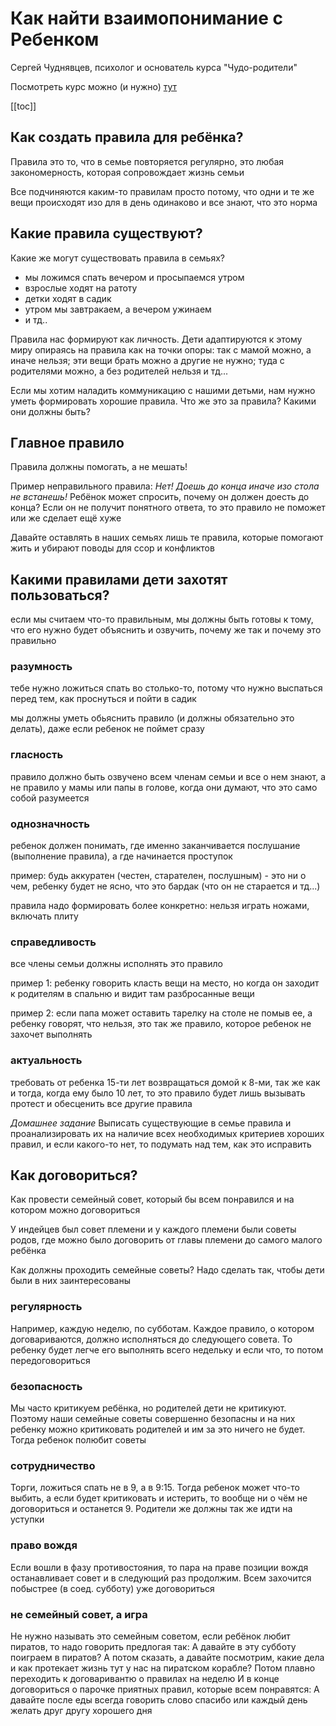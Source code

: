 # Как найти взаимопонимание с Ребенком
Сергей Чуднявцев, психолог и основатель курса "Чудо-родители"

Посмотреть курс можно (и нужно)
[тут](https://courses.yasharu.com/products/2-b51abde9-a570-4c8f-9633-ef1fe0a25d61)

[[toc]]

## Как создать правила для ребёнка?
Правила это то, что в семье повторяется регулярно, это любая закономерность,
которая сопровождает жизнь семьи

Все подчиняются каким-то правилам просто потому, что одни и те же вещи происходят
изо для в день одинаково и все знают, что это норма

## Какие правила существуют?
Какие же могут существовать правила в семьях?
* мы ложимся спать вечером и просыпаемся утром
* взрослые ходят на ратоту
* детки ходят в садик
* утром мы завтракаем, а вечером ужинаем
* и тд..

Правила нас формируют как личность.
Дети адаптируются к этому миру опираясь на правила как на точки опоры: так с мамой
можно, а иначе нельзя; эти вещи брать можно а другие не нужно; туда с родителями
можно, а без родителей нельзя и тд...

Если мы хотим наладить коммуникацию с нашими детьми, нам нужно уметь формировать
хорошие правила.
Что же это за правила?
Какими они должны быть?

## Главное правило
Правила должны помогать, а не мешать!

Пример неправильного правила: _Нет! Доешь до конца иначе изо стола не встанешь!_
Ребёнок может спросить, почему он должен доесть до конца? Если он не получит
понятного ответа, то это правило не поможет или же сделает ещё хуже

Давайте оставлять в наших семьях лишь те правила, которые помогают жить и
убирают поводы для ссор и конфликтов

## Какими правилами дети захотят пользоваться?
если мы считаем что-то правильным, мы должны быть готовы к тому, что его нужно
будет объяснить и озвучить, почему же так и почему это правильно

### разумность
тебе нужно ложиться спать во столько-то, потому что нужно выспаться перед тем,
как проснуться и пойти в садик

мы должны уметь обьяснить правило (и должны обязательно это делать), даже если
ребенок не поймет сразу

### гласность
правило должно быть озвучено всем членам семьи и все о нем знают, а не правило у
мамы или папы в голове, когда они думают, что это само собой разумеется

### однозначность
ребенок должен понимать, где именно заканчивается послушание (выполнение правила),
а где начинается проступок

пример: будь аккуратен (честен, старателен, послушным) - это ни о чем, ребенку будет
не ясно, что это бардак (что он не старается и тд...)

правила надо формировать более конкретно: нельзя играть ножами, включать плиту

### справедливость
все члены семьи должны исполнять это правило

пример 1: ребенку говорить класть вещи на место, но когда он заходит к родителям в
спальню и видит там разбросанные вещи

пример 2: если папа может оставить тарелку на столе не помыв ее, а ребенку говорят,
что нельзя, это так же правило, которое ребенок не захочет выполнять

### актуальность
требовать от ребенка 15-ти лет возвращаться домой к 8-ми, так же как и тогда,
когда ему было 10 лет, то это правило будет лишь вызывать протест и обесценить
все другие правила

_Домашнее задание_
Выписать существующие в семье правила и проанализировать их на наличие всех
необходимых критериев хороших правил, и если какого-то нет, то подумать над тем,
как это исправить

## Как договориться?
Как провести семейный совет, который бы всем понравился и на котором можно договориться

У индейцев был совет племени и у каждого племени были советы родов, где можно было
договорить от главы племени до самого малого ребёнка

Как должны проходить семейные советы?
Надо сделать так, чтобы дети были в них заинтересованы

### регулярность
Например, каждую неделю, по субботам. Каждое правило, о котором договариваются, должно исполняться
до следующего совета. То ребенку будет легче его выполнять всего недельку и если что, то потом
передоговориться

### безопасность
Мы часто критикуем ребёнка, но родителей дети не критикуют.
Поэтому наши семейные советы совершенно безопасны и на них ребенку можно критиковать родителей
и им за это ничего не будет. Тогда ребенок полюбит советы

### сотрудничество
Торги, ложиться спать не в 9, а в 9:15.
Тогда ребенок может что-то выбить, а если будет критиковать и истерить, то вообще ни о чём не
договориться и останется 9. Родители же должны так же идти на уступки

### право вождя
Если вошли в фазу противостояния, то пара на праве позиции вождя останавливает совет и в
следующий раз продолжим. Всем захочится побыстрее (в соед. субботу) уже договориться

### не семейный совет, а игра
Не нужно называть это семейным советом, если ребёнок любит пиратов, то надо говорить предлогая так:
А давайте в эту субботу поиграем в пиратов?
А потом сказать, а давайте посмотрим, какие дела и как протекает жизнь тут у нас на
пиратском корабле?
Потом плавно переходить к договаривантю о правилах на неделю
И в конце договориться о парочке приятных правил, которые всем понравятся:
А давайте после еды всегда говорить слово спасибо или каждый день желать друг другу
хорошего дня
